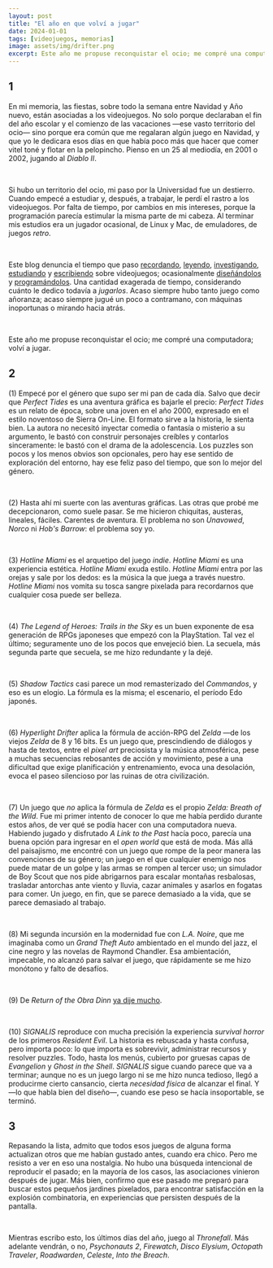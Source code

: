 ```yaml
---
layout: post
title: "El año en que volví a jugar"
date: 2024-01-01
tags: [videojuegos, memorias]
image: assets/img/drifter.png
excerpt: Este año me propuse reconquistar el ocio; me compré una computadora; volví a jugar.
---
```


<div class="org-center"><h2>1</h2></div>

En mi memoria, las fiestas, sobre todo la semana entre Navidad y Año nuevo, están asociadas a los videojuegos. No solo porque declaraban el fin del año escolar y el comienzo de las vacaciones &#x2014;ese vasto territorio del ocio&#x2014; sino porque era común que me regalaran algún juego en Navidad, y que yo le dedicara esos días en que había poco más que hacer que comer vitel toné y flotar en la pelopincho. Pienso en un 25 al mediodía, en 2001 o 2002, jugando al *Diablo II*.

<br/>
<div></div>

Si hubo un territorio del ocio, mi paso por la Universidad fue un destierro. Cuando empecé a estudiar y, después, a trabajar, le perdí el rastro a los videojuegos. Por falta de tiempo, por cambios en mis intereses, porque la programación parecía estimular la misma parte de mi cabeza. Al terminar mis estudios era un jugador ocasional, de Linux y Mac, de emuladores, de juegos *retro*.

<br/>
<div></div>

Este blog denuncia el tiempo que paso [recordando](../2020-09-29-memoria-videojueguistica/), [leyendo](../2023-09-18-literatura-videojueguistica-vol-2), [investigando](../2022-08-09-llegando-los-monos), [estudiando](../2023-06-16-del-videojuego-como-puzzle) y [escribiendo](../2023-11-01-notas-sobre-obra-dinn) sobre videojuegos; ocasionalmente [diseñándolos](https://github.com/facundoolano/rpg-cli) y [programándolos](https://github.com/facundoolano/house-taken-over). Una cantidad exagerada de tiempo, considerando cuánto le dedico todavía a *jugarlos*. Acaso siempre hubo tanto juego como añoranza; acaso siempre jugué un poco a contramano, con máquinas inoportunas o mirando hacia atrás.

<br/>
<div></div>

Este año me propuse reconquistar el ocio; me compré una computadora; volví a jugar.

<div class="org-center"><h2>2</h2></div>

(1) Empecé por el género que supo ser mi pan de cada día. Salvo que decir que *Perfect Tides* es una aventura gráfica es bajarle el precio: *Perfect Tides* es un relato de época, sobre una joven en el año 2000, expresado en el estilo noventoso de Sierra On-Line. El formato sirve a la historia, le sienta bien. La autora no necesitó inyectar comedia o fantasía o misterio a su argumento, le bastó con construir personajes creíbles y contarlos sinceramente: le bastó con el drama de la adolescencia. Los puzzles son pocos y los menos obvios son opcionales, pero hay ese sentido de exploración del entorno, hay ese feliz paso del tiempo, que son lo mejor del género.

<br/>
<div></div>

(2) Hasta ahí mi suerte con las aventuras gráficas. Las otras que probé me decepcionaron, como suele pasar. Se me hicieron chiquitas, austeras, lineales, fáciles. Carentes de aventura. El problema no son *Unavowed*, *Norco* ni *Hob's Barrow*: el problema soy yo.

<br/>
<div></div>

(3) *Hotline Miami* es el arquetipo del juego *indie*. *Hotline Miami* es una experiencia estética. *Hotline Miami* exuda estilo. *Hotline Miami* entra por las orejas y sale por los dedos: es la música la que juega a través nuestro. *Hotline Miami* nos vomita su tosca sangre pixelada para recordarnos que cualquier cosa puede ser belleza.

<br/>
<div></div>

(4) *The Legend of Heroes: Trails in the Sky* es un buen exponente de esa generación de RPGs japoneses que empezó con la PlayStation. Tal vez el último; seguramente uno de los pocos que envejeció bien. La secuela, más segunda parte que secuela, se me hizo redundante y la dejé.

<br/>
<div></div>

(5) *Shadow Tactics* casi parece un mod remasterizado del *Commandos*, y eso es un elogio. La fórmula es la misma; el escenario, el período Edo japonés.

<br/>
<div></div>

(6) *Hyperlight Drifter* aplica la fórmula de acción-RPG del *Zelda* &#x2014;de los viejos *Zelda* de 8 y 16 bits. Es un juego que, prescindiendo de diálogos y hasta de textos, entre el *pixel art* preciosista y la música atmosférica, pese a muchas secuencias rebosantes de acción y movimiento, pese a una dificultad que exige planificación y entrenamiento, evoca una desolación, evoca el paseo silencioso por las ruinas de otra civilización.

<br/>
<div></div>

(7) Un juego que *no* aplica la fórmula de *Zelda* es el propio *Zelda: Breath of the Wild*. Fue mi primer intento de conocer lo que me había perdido durante estos años, de ver qué se podía hacer con una computadora nueva. Habiendo jugado y disfrutado *A Link to the Past* hacía poco, parecía una buena opción para ingresar en el *open world* que está de moda. Más allá del paisajismo, me encontré con un juego que rompe de la peor manera las convenciones de su género; un juego en el que cualquier enemigo nos puede matar de un golpe y las armas se rompen al tercer uso; un simulador de Boy Scout que nos pide abrigarnos para escalar montañas resbalosas, trasladar antorchas ante viento y lluvia, cazar animales y asarlos en fogatas para comer. Un juego, en fin, que se parece demasiado a la vida, que se parece demasiado al trabajo.

<br/>
<div></div>

(8) Mi segunda incursión en la modernidad fue con *L.A. Noire*, que me imaginaba como un *Grand Theft Auto* ambientado en el mundo del jazz, el cine negro y las novelas de Raymond Chandler. Esa ambientación, impecable, no alcanzó para salvar el juego, que rápidamente se me hizo monótono y falto de desafíos.

<br/>
<div></div>

(9) De *Return of the Obra Dinn* [ya dije mucho](../2023-11-01-notas-sobre-obra-dinn).

<br/>
<div></div>

(10) *SIGNALIS* reproduce con mucha precisión la experiencia *survival horror* de los primeros *Resident Evil*. La historia es rebuscada y hasta confusa, pero importa poco: lo que importa es sobrevivir, administrar recursos y resolver puzzles. Todo, hasta los menús, cubierto por gruesas capas de *Evangelion* y *Ghost in the Shell*. *SIGNALIS* sigue cuando parece que va a terminar; aunque no es un juego largo ni se me hizo nunca tedioso, llegó a producirme cierto cansancio, cierta *necesidad física* de alcanzar el final. Y &#x2014;lo que habla bien del diseño&#x2014;, cuando ese peso se hacía insoportable, se terminó.

<div class="org-center"><h2>3</h2></div>

Repasando la lista, admito que todos esos juegos de alguna forma actualizan otros que me habían gustado antes, cuando era chico. Pero me resisto a ver en eso una nostalgia. No hubo una búsqueda intencional de reproducir el pasado; en la mayoría de los casos, las asociaciones vinieron después de jugar. Más bien, confirmo que ese pasado me preparó para buscar estos pequeños jardines pixelados, para encontrar satisfacción en la explosión combinatoria, en experiencias que persisten después de la pantalla.

<br/>
<div></div>

Mientras escribo esto, los últimos días del año, juego al *Thronefall*. Más adelante vendrán, o no, *Psychonauts 2*, *Firewatch*, *Disco Elysium*, *Octopath Traveler*, *Roadwarden*, *Celeste*, *Into the Breach*.
